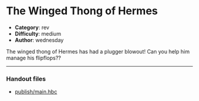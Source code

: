 The Winged Thong of Hermes
======================

- **Category**: rev
- **Difficulty**: medium
- **Author**: wednesday

The winged thong of Hermes has had a plugger blowout! Can you help him manage his flipflops??

---

### Handout files

- [publish/main.hbc](publish/main.hbc)
